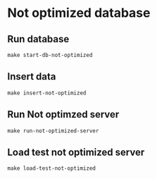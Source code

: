 # Not optimized database
## Run database
```
make start-db-not-optimized
```

## Insert data
```
make insert-not-optimized
```

## Run Not optimzed server
```
make run-not-optimized-server
```

## Load test not optimized server
```
make load-test-not-optimized
```
